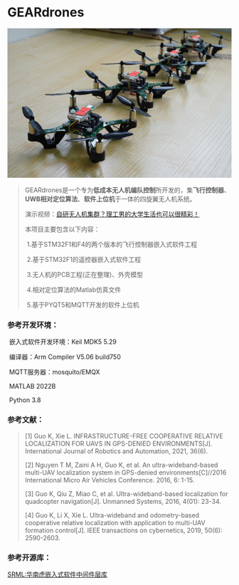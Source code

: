# GEARdrones

<img src="Document/drones.png" style="zoom: 67%;" />

> GEARdrones是一个专为**低成本无人机编队控制**所开发的，集**飞行控制器**、**UWB相对定位算法**、**软件上位机**于一体的四旋翼无人机系统。
>
> 演示视频：[自研无人机集群？理工男的大学生活也可以很精彩！](https://www.bilibili.com/video/BV1JY4y1o76U)
>
> 本项目主要包含以下内容：
>
> ​	1.基于STM32F1和F4的两个版本的飞行控制器嵌入式软件工程
>
> ​	2.基于STM32F1的遥控器嵌入式软件工程
>
> ​	3.无人机的PCB工程(正在整理)、外壳模型
>
> ​	4.相对定位算法的Matlab仿真文件
>
> ​	5.基于PYQT5和MQTT开发的软件上位机

### 参考开发环境：

​	嵌入式软件开发环境：Keil MDK5 5.29

​	编译器：Arm Compiler V5.06 build750

​	MQTT服务器：mosquito/EMQX

​	MATLAB 2022B

​	Python 3.8

### 参考文献：

> [1] Guo K, Xie L. INFRASTRUCTURE-FREE COOPERATIVE RELATIVE LOCALIZATION FOR UAVS IN GPS-DENIED ENVIRONMENTS[J]. International Journal of Robotics and Automation, 2021, 36(6).
>
> [2] Nguyen T M, Zaini A H, Guo K, et al. An ultra-wideband-based multi-UAV localization system in GPS-denied environments[C]//2016 International Micro Air Vehicles Conference. 2016, 6: 1-15.
>
> [3] Guo K, Qiu Z, Miao C, et al. Ultra-wideband-based localization for quadcopter navigation[J]. Unmanned Systems, 2016, 4(01): 23-34.
>
> [4] Guo K, Li X, Xie L. Ultra-wideband and odometry-based cooperative relative localization with application to multi-UAV formation control[J]. IEEE transactions on cybernetics, 2019, 50(6): 2590-2603.

### 参考开源库：

[SRML:华南虎嵌入式软件中间件层库](https://github.com/scutrobotlab/srml)
